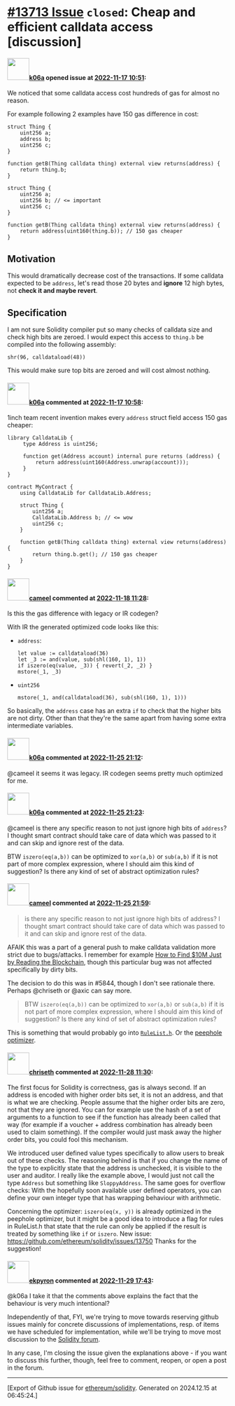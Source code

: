 # [\#13713 Issue](https://github.com/ethereum/solidity/issues/13713) `closed`: Cheap and efficient calldata access [discussion]

#### <img src="https://avatars.githubusercontent.com/u/702124?u=00e20e1963ccc9a908a5826b2d8c3b1b1f6acea4&v=4" width="50">[k06a](https://github.com/k06a) opened issue at [2022-11-17 10:51](https://github.com/ethereum/solidity/issues/13713):

We noticed that some calldata access cost hundreds of gas for almost no reason.

For example following 2 examples have 150 gas difference in cost:
```solidity
struct Thing {
    uint256 a;
    address b;
    uint256 c;
}

function getB(Thing calldata thing) external view returns(address) {
    return thing.b;
}
```

```solidity
struct Thing {
    uint256 a;
    uint256 b; // <= important
    uint256 c;
}

function getB(Thing calldata thing) external view returns(address) {
    return address(uint160(thing.b)); // 150 gas cheaper
}
```

## Motivation

This would dramatically decrease cost of the transactions. If some calldata expected to be `address`, let's read those 20 bytes and **ignore** 12 high bytes, not **check it and maybe revert**.

## Specification

I am not sure Solidity compiler put so many checks of calldata size and check high bits are zeroed. I would expect this access to `thing.b` be compiled into the following assembly:
```solidity
shr(96, calldataload(48))
```

This would make sure top bits are zeroed and will cost almost nothing.

#### <img src="https://avatars.githubusercontent.com/u/702124?u=00e20e1963ccc9a908a5826b2d8c3b1b1f6acea4&v=4" width="50">[k06a](https://github.com/k06a) commented at [2022-11-17 10:58](https://github.com/ethereum/solidity/issues/13713#issuecomment-1318458220):

1inch team recent invention makes every `address` struct field access 150 gas cheaper:
```solidity
library CalldataLib {
     type Address is uint256;

     function get(Address account) internal pure returns (address) {
         return address(uint160(Address.unwrap(account)));
     }
}

contract MyContract {
    using CalldataLib for CalldataLib.Address;

    struct Thing {
        uint256 a;
        CalldataLib.Address b; // <= wow
        uint256 c;
    }

    function getB(Thing calldata thing) external view returns(address) {
        return thing.b.get(); // 150 gas cheaper
    }
}
```

#### <img src="https://avatars.githubusercontent.com/u/137030?v=4" width="50">[cameel](https://github.com/cameel) commented at [2022-11-18 11:28](https://github.com/ethereum/solidity/issues/13713#issuecomment-1319878559):

Is this the gas difference with legacy or IR codegen?

With IR the generated optimized code looks like this:

- `address`:
    ```yul
    let value := calldataload(36)
    let _3 := and(value, sub(shl(160, 1), 1))
    if iszero(eq(value, _3)) { revert(_2, _2) }
    mstore(_1, _3)
    ```
- `uint256`
    ```yul
    mstore(_1, and(calldataload(36), sub(shl(160, 1), 1)))
    ```

So basically, the `address` case has an extra `if` to check that the higher bits are not dirty. Other than that they're the same apart from having some extra intermediate variables.

#### <img src="https://avatars.githubusercontent.com/u/702124?u=00e20e1963ccc9a908a5826b2d8c3b1b1f6acea4&v=4" width="50">[k06a](https://github.com/k06a) commented at [2022-11-25 21:12](https://github.com/ethereum/solidity/issues/13713#issuecomment-1327887869):

@cameel it seems it was legacy. IR codegen seems pretty much optimized for me.

#### <img src="https://avatars.githubusercontent.com/u/702124?u=00e20e1963ccc9a908a5826b2d8c3b1b1f6acea4&v=4" width="50">[k06a](https://github.com/k06a) commented at [2022-11-25 21:23](https://github.com/ethereum/solidity/issues/13713#issuecomment-1327891344):

@cameel is there any specific reason to not just ignore high bits of `address`? I thought smart contract should take care of data which was passed to it and can skip and ignore rest of the data.

BTW `iszero(eq(a,b))` can be optimized to `xor(a,b)` or `sub(a,b)` if it is not part of more complex expression, where I should aim this kind of suggestion? Is there any kind of set of abstract optimization rules?

#### <img src="https://avatars.githubusercontent.com/u/137030?v=4" width="50">[cameel](https://github.com/cameel) commented at [2022-11-25 21:59](https://github.com/ethereum/solidity/issues/13713#issuecomment-1327904731):

> is there any specific reason to not just ignore high bits of address? I thought smart contract should take care of data which was passed to it and can skip and ignore rest of the data.

AFAIK this was a part of a general push to make calldata validation more strict due to bugs/attacks. I remember for example [How to Find $10M Just by Reading the Blockchain](https://blog.golemproject.net/how-to-find-10m-just-by-reading-the-blockchain/), though this particular bug was not affected specifically by dirty bits.

The decision to do this was in #5844, though I don't see rationale there. Perhaps @chriseth or @axic can say more. 

> BTW `iszero(eq(a,b))` can be optimized to `xor(a,b)` or `sub(a,b)` if it is not part of more complex expression, where I should aim this kind of suggestion? Is there any kind of set of abstract optimization rules?

This is something that would probably go into [`RuleList.h`](https://github.com/ethereum/solidity/blob/develop/libevmasm/RuleList.h). Or the [peephole optimizer](https://github.com/ethereum/solidity/blob/develop/libevmasm/PeepholeOptimiser.cpp).

#### <img src="https://avatars.githubusercontent.com/u/9073706?v=4" width="50">[chriseth](https://github.com/chriseth) commented at [2022-11-28 11:30](https://github.com/ethereum/solidity/issues/13713#issuecomment-1328924566):

The first focus for Solidity is correctness, gas is always second. If an address is encoded with higher order bits set, it is not an address, and that is what we are checking. People assume that the higher order bits are zero, not that they are ignored. You can for example use the hash of a set of arguments to a function to see if the function has already been called that way (for example if a voucher + address combination has already been used to claim something). If the compiler would just mask away the higher order bits, you could fool this mechanism.

We introduced user defined value types specifically to allow users to break out of these checks. The reasoning behind is that if you change the name of the type to explicitly state that the address is unchecked, it is visible to the user and auditor. I really like the example above, I would just not call the type `Address` but something like `SloppyAddress`. The same goes for overflow checks: With the hopefully soon available user defined operators, you can define your own integer type that has wrapping behaviour with arithmetic.

Concerning the optimizer: `iszero(eq(x, y))` is already optimized in the peephole optimizer, but it might be a good idea to introduce a flag for rules in RuleList.h that state that the rule can only be applied if the result is treated by something like `if` or `iszero`. New issue: https://github.com/ethereum/solidity/issues/13750
Thanks for the suggestion!

#### <img src="https://avatars.githubusercontent.com/u/1347491?v=4" width="50">[ekpyron](https://github.com/ekpyron) commented at [2022-11-29 17:43](https://github.com/ethereum/solidity/issues/13713#issuecomment-1331036641):

@k06a I take it that the comments above explains the fact that the behaviour is very much intentional?

Independently of that, FYI, we're trying to move towards reserving github issues mainly for concrete discussions of implementations, resp. of items we have scheduled for implementation, while we'll be trying to move most discussion to the [Solidity forum](https://forum.soliditylang.org/).

In any case, I'm closing the issue given the explanations above - if you want to discuss this further, though, feel free to comment, reopen, or open a post in the forum.


-------------------------------------------------------------------------------



[Export of Github issue for [ethereum/solidity](https://github.com/ethereum/solidity). Generated on 2024.12.15 at 06:45:24.]
